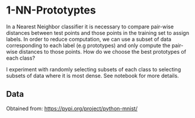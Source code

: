 # 1-NN-Prototyptes

In a Nearest Neighbor classifier it is necessary to compare pair-wise distances between test points and those points in the training set to assign labels. In order to reduce computation, we can use a subset of data corresponding to each label (e.g prototypes) and only compute the pair-wise distances to those points. How do we choose the best prototypes of each class? 

I experiment with randomly selecting subsets of each class to selecting subsets of data where it is most dense. See notebook for more details. 

## Data 

Obtained from: https://pypi.org/project/python-mnist/
